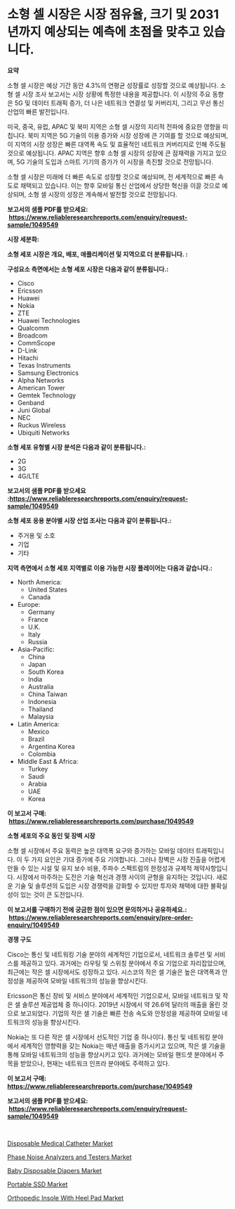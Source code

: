 <p><h1>소형 셀 시장은 시장 점유율, 크기 및 2031년까지 예상되는 예측에 초점을 맞추고 있습니다.</h1></p><p><strong>요약</strong></p>
<p><p>소형 셀 시장은 예상 기간 동안 4.3%의 연평균 성장률로 성장할 것으로 예상됩니다. 소형 셀 시장 조사 보고서는 시장 상황에 특정한 내용을 제공합니다. 이 시장의 주요 동향은 5G 및 데이터 트래픽 증가, 더 나은 네트워크 연결성 및 커버리지, 그리고 무선 통신 산업의 빠른 발전입니다.</p><p>미국, 중국, 유럽, APAC 및 북미 지역은 소형 셀 시장의 지리적 전파에 중요한 영향을 미칩니다. 북미 지역은 5G 기술의 이용 증가와 시장 성장에 큰 기여를 할 것으로 예상되며, 이 지역의 시장 성장은 빠른 대역폭 속도 및 효율적인 네트워크 커버리지로 인해 주도될 것으로 예상됩니다. APAC 지역은 향후 소형 셀 시장의 성장에 큰 잠재력을 가지고 있으며, 5G 기술의 도입과 스마트 기기의 증가가 이 시장을 촉진할 것으로 전망됩니다.</p><p>소형 셀 시장은 미래에 더 빠른 속도로 성장할 것으로 예상되며, 전 세계적으로 빠른 속도로 채택되고 있습니다. 이는 향후 모바일 통신 산업에서 상당한 혁신을 이끌 것으로 예상되며, 소형 셀 시장의 성장은 계속해서 발전할 것으로 전망됩니다.</p></p>
<p><strong>보고서의 샘플 PDF를 받으세요: &nbsp;<a href="https://www.reliableresearchreports.com/enquiry/request-sample/1049549">https://www.reliableresearchreports.com/enquiry/request-sample/1049549</a></strong></p>
<p><strong>시장 세분화:</strong></p>
<p><strong> 소형 세포 시장은 개요, 배포, 애플리케이션 및 지역으로 더 분류됩니다. :</strong></p>
<p><strong>구성요소 측면에서는 소형 세포 시장은 다음과 같이 분류됩니다.:</strong></p>
<p><ul><li>Cisco</li><li>Ericsson</li><li>Huawei</li><li>Nokia</li><li>ZTE</li><li>Huawei Technologies</li><li>Qualcomm</li><li>Broadcom</li><li>CommScope</li><li>D-Link</li><li>Hitachi</li><li>Texas Instruments</li><li>Samsung Electronics</li><li>Alpha Networks</li><li>American Tower</li><li>Gemtek Technology</li><li>Genband</li><li>Juni Global</li><li>NEC</li><li>Ruckus Wireless</li><li>Ubiquiti Networks</li></ul></p>
<p><strong> 소형 세포 유형별 시장 분석은 다음과 같이 분류됩니다.:</strong></p>
<p><ul><li>2G</li><li>3G</li><li>4G/LTE</li></ul></p>
<p><strong>보고서의 샘플 PDF를 받으세요 :<a href="https://www.reliableresearchreports.com/enquiry/request-sample/1049549">https://www.reliableresearchreports.com/enquiry/request-sample/1049549</a></strong></p>
<p><strong> 소형 세포 응용 분야별 시장 산업 조사는 다음과 같이 분류됩니다.:</strong></p>
<p><ul><li>주거용 및 소호</li><li>기업</li><li>기타</li></ul></p>
<p><strong>지역 측면에서 소형 세포 지역별로 이용 가능한 시장 플레이어는 다음과 같습니다.:</strong></p>
<p><ul>
    <li>
        North America:
        <ul>
            <li>United States</li>
            <li>Canada</li>
        </ul>
    </li>
    <li>
        Europe:
        <ul>
            <li>Germany</li>
            <li>France</li>
            <li>U.K.</li>
            <li>Italy</li>
            <li>Russia</li>
        </ul>
    </li>
    <li>
        Asia-Pacific:
        <ul>
            <li>China</li>
            <li>Japan</li>
            <li>South Korea</li>
            <li>India</li>
            <li>Australia</li>
            <li>China Taiwan</li>
            <li>Indonesia</li>
            <li>Thailand</li>
            <li>Malaysia</li>
        </ul>
    </li>
    <li>
        Latin America:
        <ul>
            <li>Mexico</li>
            <li>Brazil</li>
            <li>Argentina Korea</li>
            <li>Colombia</li>
        </ul>
    </li>
    <li>
        Middle East & Africa:
        <ul>
            <li>Turkey</li>
            <li>Saudi</li>
            <li>Arabia</li>
            <li>UAE</li>
            <li>Korea</li>
        </ul>
    </li>
    </ul></p>
<p><strong>이 보고서 구매: &nbsp;<a href="https://www.reliableresearchreports.com/purchase/1049549">https://www.reliableresearchreports.com/purchase/1049549</a></strong></p>
<p><strong>소형 세포의 주요 동인 및 장벽 시장</strong></p>
<p><p>소형 셀 시장에서 주요 동력은 높은 대역폭 요구와 증가하는 모바일 데이터 트래픽입니다. 이 두 가지 요인은 기대 증가에 주요 기여합니다. 그러나 장벽은 시장 진출을 어렵게 만들 수 있는 시설 및 유지 보수 비용, 주파수 스펙트럼의 한정성과 규제적 제약사항입니다. 시장에서 마주하는 도전은 기술 혁신과 경쟁 사이의 균형을 유지하는 것입니다. 새로운 기술 및 솔루션의 도입은 시장 경쟁력을 강화할 수 있지만 투자와 채택에 대한 불확실성이 있는 것이 큰 도전입니다.</p></p>
<p><strong>이 보고서를 구매하기 전에 궁금한 점이 있으면 문의하거나 공유하세요.: &nbsp;<a href="https://www.reliableresearchreports.com/enquiry/pre-order-enquiry/1049549">https://www.reliableresearchreports.com/enquiry/pre-order-enquiry/1049549</a></strong></p>
<p><strong>경쟁 구도</strong></p>
<p><p>Cisco는 통신 및 네트워킹 기술 분야의 세계적인 기업으로서, 네트워크 솔루션 및 서비스를 제공하고 있다. 과거에는 라우팅 및 스위칭 분야에서 주요 기업으로 자리잡았으며, 최근에는 작은 셀 시장에서도 성장하고 있다. 시스코의 작은 셀 기술은 높은 대역폭과 안정성을 제공하여 모바일 네트워크의 성능을 향상시킨다.</p><p>Ericsson은 통신 장비 및 서비스 분야에서 세계적인 기업으로서, 모바일 네트워크 및 작은 셀 솔루션 제공업체 중 하나이다. 2019년 시장에서 약 26.6억 달러의 매출을 올린 것으로 보고되었다. 기업의 작은 셀 기술은 빠른 전송 속도와 안정성을 제공하여 모바일 네트워크의 성능을 향상시킨다.</p><p>Nokia는 또 다른 작은 셀 시장에서 선도적인 기업 중 하나이다. 통신 및 네트워킹 분야에서 세계적인 영향력을 갖는 Nokia는 매년 매출을 증가시키고 있으며, 작은 셀 기술을 통해 모바일 네트워크의 성능을 향상시키고 있다. 과거에는 모바일 핸드셋 분야에서 주목을 받았으나, 현재는 네트워크 인프라 분야에도 주력하고 있다.</p></p>
<p><strong>이 보고서 구매: &nbsp; <a href="https://www.reliableresearchreports.com/purchase/1049549">https://www.reliableresearchreports.com/purchase/1049549</a></strong></p>
<p><strong>보고서의 샘플 PDF를 받으세요: &nbsp;<a href="https://www.reliableresearchreports.com/enquiry/request-sample/1049549">https://www.reliableresearchreports.com/enquiry/request-sample/1049549</a></strong><strong></strong></p>
<p>&nbsp;</p>
<p><p><a href="https://view.publitas.com/reportprime-1/disposable-medical-catheter-market-growth-market-trends-covid-19-impact-and-forecasts-for-period-from-2024-2031/">Disposable Medical Catheter Market</a></p><p><a href="https://copper-carbon-84f.notion.site/Phase-Noise-Analyzers-and-Testers-Market-A-Comprehensive-Report-of-its-Market-Share-Growth-Trends-d8e4f05f951a49e0bb762e0f78de5bef">Phase Noise Analyzers and Testers Market</a></p><p><a href="https://view.publitas.com/reportprime-1/baby-disposable-diapers-market-size-market-trends-and-growth-outlook-forecasted-for-period-from-2024-to-2031/">Baby Disposable Diapers Market</a></p><p><a href="https://github.com/bobicer/Market-Research-Report-List-2/blob/main/portable-ssd-market.md">Portable SSD Market</a></p><p><a href="https://github.com/globismark/Market-Research-Report-List-2/blob/main/orthopedic-insole-with-heel-pad-market.md">Orthopedic Insole With Heel Pad Market</a></p></p>